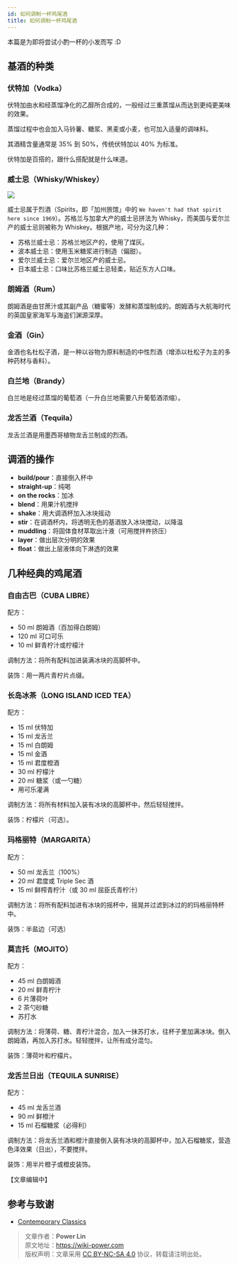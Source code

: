 ```yaml
---
id: 如何调制一杯鸡尾酒
title: 如何调制一杯鸡尾酒
---
```


本篇是为即将尝试小酌一杯的小发而写 :D

## 基酒的种类


### 伏特加（Vodka）

伏特加由水和经蒸馏净化的乙醇所合成的，一般经过三重蒸馏从而达到更纯更美味的效果。

蒸馏过程中也会加入马铃薯、糖浆、黑麦或小麦，也可加入适量的调味料。

其酒精含量通常是 35% 到 50%，传统伏特加以 40% 为标准。

伏特加是百搭的，跟什么搭配就是什么味道。

### 威士忌（Whisky/Whiskey）

![](https://wiki-media-1253965369.cos.ap-guangzhou.myqcloud.com/img/20210305001642.jpg)

威士忌属于烈酒（Spirits，即「加州旅馆」中的 `We haven't had that spirit here since 1969`）。苏格兰与加拿大产的威士忌拼法为 Whisky，而美国与爱尔兰产的威士忌则被称为 Whiskey。根据产地，可分为这几种：

- 苏格兰威士忌：苏格兰地区产的，使用了煤灰。
- 波本威士忌：使用玉米糖浆进行制造（偏甜）。
- 爱尔兰威士忌：爱尔兰地区产的威士忌。
- 日本威士忌：口味比苏格兰威士忌轻柔，贴近东方人口味。

### 朗姆酒（Rum）

朗姆酒是由甘蔗汁或其副产品（糖蜜等）发酵和蒸馏制成的。朗姆酒与大航海时代的英国皇家海军与海盗们渊源深厚。

### 金酒（Gin）

金酒也名杜松子酒，是一种以谷物为原料制造的中性烈酒（增添以杜松子为主的多种药材与香料）。

### 白兰地（Brandy）

白兰地是经过蒸馏的葡萄酒（一升白兰地需要八升葡萄酒浓缩）。

### 龙舌兰酒（Tequila）

龙舌兰酒是用墨西哥植物龙舌兰制成的烈酒。

## 调酒的操作

- **build/pour**：直接倒入杯中
- **straight-up**：纯喝
- **on the rocks**：加冰
- **blend**：用果汁机搅拌
- **shake**：用大调酒杯加入冰块摇动
- **stir**：在调酒杯内，将透明无色的基酒放入冰块搅动，以降温
- **muddling**：将固体食材萃取出汁液（可用搅拌杵挤压）
- **layer**：做出层次分明的效果
- **float**：做出上层液体向下淋透的效果

## 几种经典的鸡尾酒

### 自由古巴（CUBA LIBRE）

配方：

- 50 ml 朗姆酒（百加得白朗姆）
- 120 ml 可口可乐
- 10 ml 鲜青柠汁或柠檬汁

调制方法：将所有配料加进装满冰块的高脚杯中。

装饰：用一两片青柠片点缀。

### 长岛冰茶（LONG ISLAND ICED TEA）

配方：

- 15 ml 伏特加
- 15 ml 龙舌兰
- 15 ml 白朗姆
- 15 ml 金酒
- 15 ml 君度橙酒
- 30 ml 柠檬汁
- 20 ml 糖浆（或一勺糖）
- 用可乐灌满

调制方法：将所有材料加入装有冰块的高脚杯中，然后轻轻搅拌。

装饰：柠檬片（可选）。

### 玛格丽特（MARGARITA）

配方：

- 50 ml 龙舌兰（100%）
- 20 ml 君度或 Triple Sec 酒
- 15 ml 鲜榨青柠汁（或 30 ml 屈臣氏青柠汁）

调制方法：将所有配料加进有冰块的摇杯中，摇晃并过滤到冰过的的玛格丽特杯中。

装饰：半盐边（可选）

### 莫吉托（MOJITO）

配方：

- 45 ml 白朗姆酒
- 20 ml 鲜青柠汁
- 6 片薄荷叶
- 2 茶勺砂糖
- 苏打水

调制方法：将薄荷、糖、青柠汁混合，加入一抹苏打水，往杯子里加满冰块。倒入朗姆酒，再加入苏打水。轻轻搅拌，让所有成分混匀。

装饰：薄荷叶和柠檬片。

### 龙舌兰日出（TEQUILA SUNRISE）

配方：

- 45 ml 龙舌兰酒
- 90 ml 鲜橙汁
- 15 ml 石榴糖浆（必得利）

调制方法：将龙舌兰酒和橙汁直接倒入装有冰块的高脚杯中，加入石榴糖浆，营造色泽效果（日出），不要搅拌。

装饰：用半片橙子或橙皮装饰。

【文章编辑中】

## 参考与致谢

- [Contemporary Classics](https://iba-world.com/contemporary-classics/)

> 文章作者：**Power Lin**  
> 原文地址：<https://wiki-power.com>  
> 版权声明：文章采用 [CC BY-NC-SA 4.0](https://creativecommons.org/licenses/by/4.0/deed.zh) 协议，转载请注明出处。
